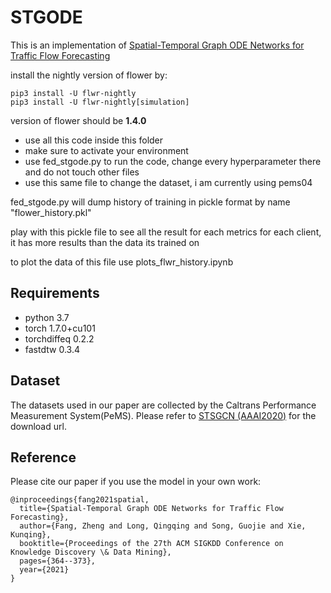 # STGODE
This is an implementation of [Spatial-Temporal Graph ODE Networks for Traffic Flow Forecasting](https://arxiv.org/abs/2106.12931) 


install the nightly version of flower by:

```
pip3 install -U flwr-nightly
pip3 install -U flwr-nightly[simulation]
```

version of flower should be **1.4.0**

* use all this code inside this folder
* make sure to activate your environment
* use fed_stgode.py to run the code, change every hyperparameter there and do not touch other files
* use this same file to change the dataset, i am currently using pems04

fed_stgode.py will dump history of training in pickle format by name "flower_history.pkl"

play with this pickle file to see all the result for each metrics for each client, it has more results than the data its trained on

to plot the data of this file use plots_flwr_history.ipynb

## Requirements
* python 3.7
* torch 1.7.0+cu101
* torchdiffeq 0.2.2
* fastdtw 0.3.4

## Dataset
The datasets used in our paper are collected by the Caltrans Performance Measurement System(PeMS). Please refer to [STSGCN (AAAI2020)](https://github.com/Davidham3/STSGCN) for the download url.

## Reference
Please cite our paper if you use the model in your own work:
```
@inproceedings{fang2021spatial,
  title={Spatial-Temporal Graph ODE Networks for Traffic Flow Forecasting},
  author={Fang, Zheng and Long, Qingqing and Song, Guojie and Xie, Kunqing},
  booktitle={Proceedings of the 27th ACM SIGKDD Conference on Knowledge Discovery \& Data Mining},
  pages={364--373},
  year={2021}
}
```



